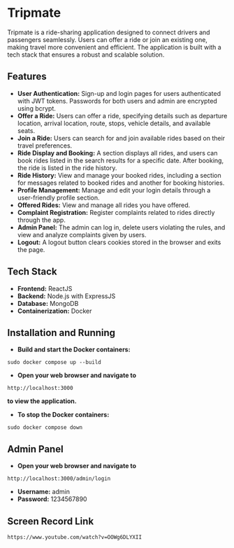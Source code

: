 # Tripmate

Tripmate is a ride-sharing application designed to connect drivers and passengers seamlessly. Users can offer a ride or join an existing one, making travel more convenient and efficient. The application is built with a tech stack that ensures a robust and scalable solution.

## Features

- **User Authentication:** Sign-up and login pages for users authenticated with JWT tokens. Passwords for both users and admin are encrypted using bcrypt.
- **Offer a Ride:** Users can offer a ride, specifying details such as departure location, arrival location, route, stops, vehicle details, and available seats.
- **Join a Ride:** Users can search for and join available rides based on their travel preferences.
- **Ride Display and Booking:** A section displays all rides, and users can book rides listed in the search results for a specific date. After booking, the ride is listed in the ride history.
- **Ride History:** View and manage your booked rides, including a section for messages related to booked rides and another for booking histories.
- **Profile Management:** Manage and edit your login details through a user-friendly profile section.
- **Offered Rides:** View and manage all rides you have offered.
- **Complaint Registration:** Register complaints related to rides directly through the app.
- **Admin Panel:** The admin can log in, delete users violating the rules, and view and analyze complaints given by users.
- **Logout:** A logout button clears cookies stored in the browser and exits the page.


## Tech Stack

- **Frontend:** ReactJS
- **Backend:** Node.js with ExpressJS
- **Database:** MongoDB
- **Containerization:** Docker

## Installation and Running

- **Build and start the Docker containers:**
```
sudo docker compose up --build
```
- **Open your web browser and navigate to**
```
http://localhost:3000
```
**to view the application.**
- **To stop the Docker containers:**
```
sudo docker compose down
```

## Admin Panel

- **Open your web browser and navigate to**

```
http://localhost:3000/admin/login
```

- **Username:** admin
- **Password:** 1234567890

## Screen Record Link
```
https://www.youtube.com/watch?v=OOWg6DLYXII
```
